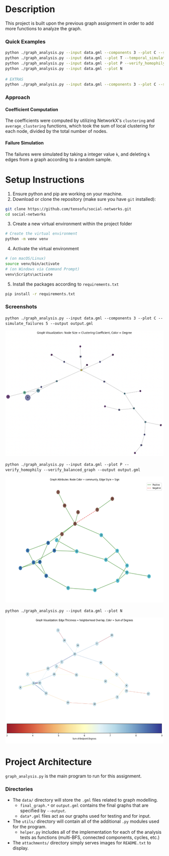 # Description

This project is built upon the previous graph assignment in order to add more functions to analyze the graph.

### Quick Examples
```bash
python ./graph_analysis.py --input data.gml --components 3 --plot C --simulate_failures 5 --output output.gml 
python ./graph_analysis.py --input data.gml --plot T --temporal_simulation edges.csv
python ./graph_analysis.py --input data.gml --plot P --verify_homophily --verify_balanced_graph --output output.gml
python ./graph_analysis.py --input data.gml --plot N

# EXTRAS
python ./graph_analysis.py --input data.gml --components 3 --plot C --simulate_failures 5 --output output.gml --split_output_dir
```

### Approach

#### Coefficient Computation
The coefficients were computed by utilizing NetworkX's `clustering` and `average_clustering` functions, which took the sum of local clustering for each node, divided by the total number of nodes.

#### Failure Simulation
The failures were simulated by taking a integer value `k`, and deleting `k` edges from a graph according to a random sample.

# Setup Instructions
1. Ensure python and pip are working on your machine.
2. Download or clone the repository (make sure you have `git` installed):
```bash
git clone https://github.com/tensofu/social-networks.git
cd social-networks
```
3. Create a new virtual environment within the project folder
```bash
# Create the virtual environment
python -m venv venv
```
4. Activate the virtual environment
```bash
# (on macOS/Linux)
source venv/bin/activate
# (on Windows via Command Prompt)
venv\Scripts\activate
```
5. Install the packages according to `requirements.txt`
```bash
pip install -r requirements.txt
```

### Screenshots
`python ./graph_analysis.py --input data.gml --components 3 --plot C --simulate_failures 5 --output output.gml`

<img src="attachments/image-2-1.png" height=400px/>

`python ./graph_analysis.py --input data.gml --plot P --verify_homophily --verify_balanced_graph --output output.gml`

<img src="attachments/image-2-2.png" height=400px/>

`python ./graph_analysis.py --input data.gml --plot N`

<img src="attachments/image-2-3.png" height=400px/>


# Project Architecture
`graph_analysis.py` is the main program to run for this assignment.
### Directories
- The `data/` directory will store the `.gml` files related to graph modelling.
  - `final_graph.*` or `output.gml` contains the final graphs that are specified by `--output`.
  - `data*.gml` files act as our graphs used for testing and for input.
- The `utils/` directory will contain all of the additional `.py` modules used for the program.
  - `helper.py` includes all of the implementation for each of the analysis tests as functions (multi-BFS, connected components, cycles, etc.)
- The `attachments/` directory simply serves images for `README.txt` to display.
